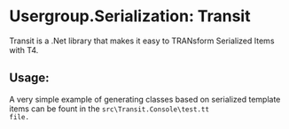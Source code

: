 Usergroup.Serialization: Transit
================================

Transit is a .Net library that makes it easy to TRANsform Serialized Items with T4.

Usage:
------

A very simple example of generating classes based on serialized template items can be fount in the <code>src\Transit.Console\test.tt file.

